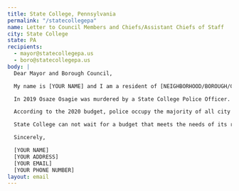 ```yaml
---
title: State College, Pennsylvania
permalink: "/statecollegepa"
name: Letter to Council Members and Chiefs/Assistant Chiefs of Staff
city: State College
state: PA
recipients:
  - mayor@statecollegepa.us
  - boro@statecollegepa.us
body: |
  Dear Mayor and Borough Council,

  My name is [YOUR NAME] and I am a resident of [NEIGHBORHOOD/BOROUGH/CITY]. I am writing to ask you to defund the State College Police department.

  In 2019 Osaze Osagie was murdered by a State College Police Officer. Osaze's murder was deemed "justified" by the DA, but no citizen should be killed by their city. This use of public funds to kill is unacceptable.

  According to the 2020 budget, police occupy the majority of all city general fund expenditures. At 38.3%, this over shadows every other public project. The funding used on the police department must be reallocated to public programs which help people, such as Osaze who was in a state of mental distress, rather than on the use of force to end lives.

  State College can not wait for a budget that meets the needs of its residents. The only way to achieve this is to take immediate steps to defund the State College Police Department.

  Sincerely,

  [YOUR NAME]
  [YOUR ADDRESS]
  [YOUR EMAIL]
  [YOUR PHONE NUMBER]
layout: email
---
```

